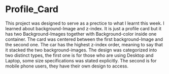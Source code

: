# Profile_Card
This project was designed to serve as a prectice to what I learnt this week.
I learned about background-Image and z-index. It is just a profile card but it has two Background-Images together with Background-color inside one container.
The card was centered between the first background-Image and the second one. The car has the highest z-index order, meaning to say that it stacked the two background-images.
The design was categorized into two distinct types, the first one is for those who are using Desktop and Laptop, some size specifications was stated explicitly. The second is for mobile phone users, they have their own design to access.
